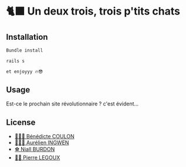 # 🐈‍⬛ Un deux trois, trois p'tits chats

## Installation



```bash
Bundle install
```
```bash
rails s
```
```bash
et enjoyyy 🔥😎
```

## Usage

Est-ce le prochain site révolutionnaire ? c'est évident... 



## License
- [🙋🏻‍♀️ Bénédicte COULON](https://google.fr)
- [🏋🏻‍♂️ Aurélien INGWEN](https://google.fr)
- [⚽️ Niall BURDON](https://google.fr)
- [🚴‍♂️ Pierre LEGOUX](https://google.fr)